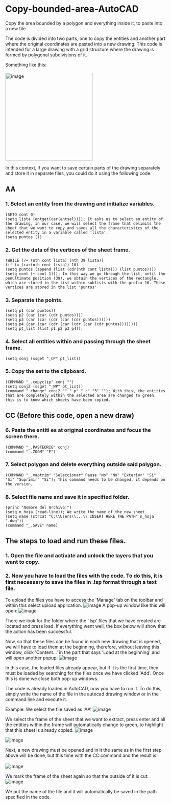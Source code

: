 # Copy-bounded-area-AutoCAD
Copy the area bounded by a polygon and everything inside it, to paste into a new file

The code is divided into two parts, one to copy the entities and another part where the original coordinates are pasted into a new drawing. This code is intended for a large drawing with a grid structure where the drawing is formed by polygonal subdivisions of it.

Something like this:
<br></br>
<img width="274" alt="image" src="https://user-images.githubusercontent.com/107102754/175125057-5d936bb5-63d2-4c43-bf59-0add84f5b368.png">

In this context, if you want to save certain parts of the drawing separately and store it in separate files, you could do it using the following code.

## AA
### 1. Select an entity from the drawing and initialize variables.
    (SETQ cont 0)
    (setq lista (entget(car(entsel)))); It asks us to select an entity of the drawing, in our case, we will select the frame that delimits the sheet that we want to copy and saves all the characteristics of the selected entity in a variable called 'lista'.
    (setq puntos ())

### 2. Get the data of the vertices of the sheet frame.
    (WHILE (/= (nth cont lista) (nth 39 lista))
    (if (= (car(nth cont lista)) 10)
    (setq puntos (append (list (cdr(nth cont lista))) (list puntos))))
    (setq cont (+ cont 1))); In this way we go through the list, until the penultimate position (39), we obtain the vertices of the rectangle, which are stored in the list within sublists with the prefix 10. These vertices are stored in the list 'puntos'
    
### 3. Separate the points.
    (setq p1 (car puntos))
    (setq p2 (car (car (cdr puntos))))
    (setq p3 (car (car (cdr (car (cdr puntos))))))
    (setq p4 (car (car (cdr (car (cdr (car (cdr puntos))))))))
    (setq pt_list (list p1 p2 p3 p4));

### 4. Select all entities within and passing through the sheet frame.
    (setq conj (ssget "_CP" pt_list))

### 5. Copy the set to the clipboard.
    (COMMAND "_.copyclip" conj "")
    (setq conj2 (ssget "_WP" pt_list))
    (command "_change" conj2 "" "_p" "_c" "3" ""); With this, the entities that are completely within the selected area are changed to green, this is to know which sheets have been copied.
    
    
## CC (Before this code, open a new draw)

### 6. Paste the entiti es at original coordinates and focus the screen there.
    (COMMAND "_.PASTEORIG" conj)
    (command "_.ZOOM" "E")
    
### 7. Select polygon and delete everything outside said polygon.
    (COMMAND "_.maptrim" "Seleccionar" Pause "No" "No" "Exterior" "Si" "Si" "Suprimir" "Si"); This command needs to be changed, it depends on the version.
    
### 8. Select file name and save it in specified folder.
    (princ "Nombre del Archivo:")
    (setq n_hoja (read-line)); We write the name of the new sheet
    (setq name (strcat "C:\\Users\\...\\ INSERT HERE THE PATH" n_hoja ".dwg"))
    (command "_.SAVE" name)

## The steps to load and run these files.
### 1. Open the file and activate and unlock the layers that you want to copy.
### 2. Now you have to load the files with the code. To do this, it is first necessary to save the files in .lsp format through a text file.

To upload the files you have to access the 'Manage' tab on the toolbar and within this select upload application.
![image](https://user-images.githubusercontent.com/107102754/175130329-33fe7969-919f-4d0e-9519-e09e79b07df6.png)
A pop-up window like this will open:
![image](https://user-images.githubusercontent.com/107102754/175130421-798ce312-8ee8-4f4c-bd2c-899e367fb22f.png)

There we look for the folder where the '.lsp' files that we have created are located and press load. If everything went well, the box below will show that the action has been successful.

Now, so that these files can be found in each new drawing that is opened, we will have to load them at the beginning, therefore, without leaving this window, click 'Content...' in the part that says 'Load at the beginning' and will open another popup:
![image](https://user-images.githubusercontent.com/107102754/175130726-3e2d6011-19db-4f13-9c9c-e7c7b7869ec3.png)

In this case, the loaded files already appear, but if it is the first time, they must be loaded by searching for the files once we have clicked 'Add'. Once this is done we close both pop-up windows.

The code is already loaded in AutoCAD, now you have to run it. To do this, simply write the name of the file in the autocad drawing window or in the command line and execute it.

Example:
We select the file saved as 'AA'
![image](https://user-images.githubusercontent.com/107102754/175130924-7dc3e69a-ab79-4dea-8de3-5e842a2ac11a.png)

We select the frame of the sheet that we want to extract, press enter and all the entities within the frame will automatically change to green, to highlight that this sheet is already copied.
![image](https://user-images.githubusercontent.com/107102754/175131141-0cbc7430-ab94-4edf-b9e2-8d568c54503e.png)

![image](https://user-images.githubusercontent.com/107102754/175131205-fdf97d15-cf6c-421c-8e05-3ae4c95e2d75.png)

Next, a new drawing must be opened and in it the same as in the first step above will be done, but this time with the CC command and the result is:
<br></br>
![image](https://user-images.githubusercontent.com/107102754/175131411-d5b3334c-d624-4734-8658-1facfebdf1be.png)

We mark the frame of the sheet again so that the outside of it is cut:
![image](https://user-images.githubusercontent.com/107102754/175131538-1dc1cd9b-29cf-4c98-a77c-bef00ef6732c.png)

We put the name of the file and it will automatically be saved in the path specified in the code.



